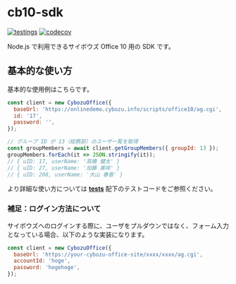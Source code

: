 # cb10-sdk

[![testings](https://github.com/nimzo6689/cb10-sdk/actions/workflows/ci.yaml/badge.svg)](https://github.com/nimzo6689/cb10-sdk/actions/workflows/ci.yaml)
[![codecov](https://codecov.io/gh/nimzo6689/cb10-sdk/graph/badge.svg?token=UMKvjV7TKf)](https://codecov.io/gh/nimzo6689/cb10-sdk)

Node.js で利用できるサイボウズ Office 10 用の SDK です。

## 基本的な使い方

基本的な使用例はこちらです。

```js
const client = new CybozuOffice({
  baseUrl: 'https://onlinedemo.cybozu.info/scripts/office10/ag.cgi',
  id: '17',
  password: '',
});

// グループ ID が 13（総務部）のユーザ一覧を取得
const groupMembers = await client.getGroupMembers({ groupId: 13 });
groupMembers.forEach(it => JSON.stringify(it));
// { uID: 17, userName: '高橋 健太' }
// { uID: 27, userName: '加藤 美咲' }
// { uID: 208, userName: '大山 春香' }
```

より詳細な使い方については [**tests**](https://github.com/nimzo6689/cb10-sdk/tree/main/__tests__) 配下のテストコードをご参照ください。

### 補足：ログイン方法について

サイボウズへのログインする際に、ユーザをプルダウンではなく、フォーム入力となっている場合、以下のような実装になります。

```js
const client = new CybozuOffice({
  baseUrl: 'https://your-cybozu-office-site/xxxx/xxxx/ag.cgi',
  accountId: 'hoge',
  password: 'hogehoge',
});
```

